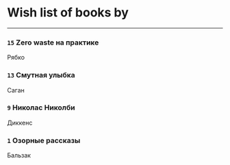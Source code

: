# Wish list of books by [](https://plus.google.com/u/0/118248226132797004598/)
---

### `15` Zero waste на практике
Рябко

### `13` Смутная улыбка
Саган

### `9` Николас Николби
Диккенс

### `1` Озорные рассказы
Бальзак

